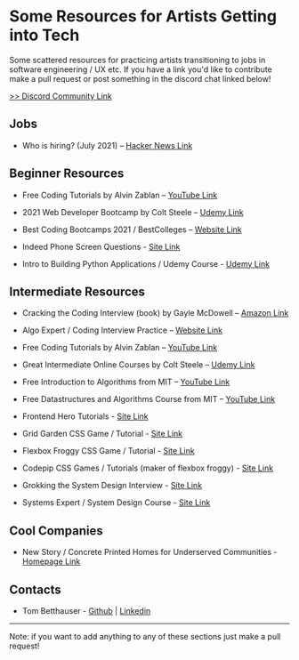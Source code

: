 # Some Resources for Artists Getting into Tech

Some scattered resources for practicing artists transitioning to jobs in software engineering / UX etc. If you have a link you'd like to contribute make a pull request or post something in the discord chat linked below!

[>> Discord Community Link](https://discord.gg/3vdb6rk24D)

## Jobs

* Who is hiring? (July 2021) – [Hacker News Link](https://news.ycombinator.com/item?id=27699704)

## Beginner Resources

* Free Coding Tutorials by Alvin Zablan – [YouTube Link](https://www.youtube.com/channel/UCilIG8V10ZGXaLHxvEa_UfA/videos)

* 2021 Web Developer Bootcamp by Colt Steele – [Udemy Link](https://www.udemy.com/course/the-web-developer-bootcamp/)

* Best Coding Bootcamps 2021 / BestColleges – [Website Link](https://www.bestcolleges.com/bootcamps/find-bootcamps/best-coding-bootcamps/)

* Indeed Phone Screen Questions - [Site Link](https://www.indeed.com/career-advice/interviewing/software-engineering-phone-interview-questions)

* Intro to Building Python Applications / Udemy Course - [Udemy Link](https://www.udemy.com/course/the-python-mega-course/)


## Intermediate Resources

* Cracking the Coding Interview (book) by Gayle McDowell – [Amazon Link](https://www.amazon.com/Cracking-Coding-Interview-Programming-Questions/dp/0984782850/ref=sr_1_1?crid=2G7K9BD9HSQ1J&dchild=1&keywords=cracking+the+coding+interview&qid=1625180279&sprefix=cracking+the+%2Caps%2C240&sr=8-1)

* Algo Expert / Coding Interview Practice – [Website Link](https://www.algoexpert.io/)

* Free Coding Tutorials by Alvin Zablan – [YouTube Link](https://www.youtube.com/channel/UCilIG8V10ZGXaLHxvEa_UfA/videos)

* Great Intermediate Online Courses by Colt Steele – [Udemy Link](https://www.udemy.com/user/coltsteele/)

* Free Introduction to Algorithms from MIT – [YouTube Link](https://www.youtube.com/playlist?list=PLUl4u3cNGP61Oq3tWYp6V_F-5jb5L2iHb)

* Free Datastructures and Algorithms Course from MIT – [YouTube Link](https://www.youtube.com/playlist?list=PLkToMFwOtNHiJtcBu0piSLKnLVGOF9vaV)

* Frontend Hero Tutorials - [Site Link](https://www.frontendhero.dev/)

* Grid Garden CSS Game / Tutorial - [Site Link](https://cssgridgarden.com/)

* Flexbox Froggy CSS Game / Tutorial - [Site Link](https://flexboxfroggy.com)

* Codepip CSS Games / Tutorials (maker of flexbox froggy) - [Site Link](https://codepip.com/games/)
* Grokking the System Design Interview - [Site Link](https://www.educative.io/courses/grokking-the-system-design-interview)
* Systems Expert / System Design Course - [Site Link](https://www.algoexpert.io/systems/product)


## Cool Companies

* New Story / Concrete Printed Homes for Underserved Communities - [Homepage Link](https://newstorycharity.org/3d-community/)


## Contacts

* Tom Betthauser - [Github](https://github.com/tombetthauser) | [Linkedin](https://www.linkedin.com/in/tombetthauser/)

---

Note: if you want to add anything to any of these sections just make a pull request!
